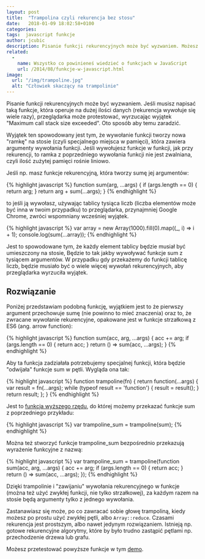 ```yaml
---
layout: post
title:  "Trampolina czyli rekurencja bez stosu"
date:   2018-01-09 18:02:58+0100
categories:
tags:  javascript funkcje
author: jcubic
description: Pisanie funkcji rekurencyjnych może być wyzwaniem. Możesz się spotkać z wyjątkiem 'Maximum call stack size exceeded' oto sposób na rozwiązanie tego problemu.
related:
  -
    name: Wszystko co powinieneś wiedzieć o funkcjach w JavaScript
    url: /2014/08/funkcje-w-javascript.html
image:
  url: "/img/trampoline.jpg"
  alt: "Człowiek skaczący na trampolinie"
---
```


Pisanie funkcji rekurencyjnych może być wyzwaniem. Jeśli musisz napisać taką funkcje, która operuje na dużej ilości danych
(rekurencja wywołuje się wiele razy), przeglądarka może protestować, wyrzucając wyjątek "Maximum call stack size exceeded".
Oto sposób aby temu zaradzić.

<!-- more -->

Wyjątek ten spowodowany jest tym, że wywołanie funkcji tworzy nowa "ramkę" na stosie (czyli specjalnego miejsca w pamięci),
która zawiera argumenty wywołania funkcji. Jeśli wywołujesz funkcje w funkcji, jak przy rekurencji, to ramka z poprzedniego
wywołania funkcji nie jest zwalniana, czyli ilość zużytej pamięci rośnie liniowo.

Jeśli np. masz funkcje rekurencyjną, która tworzy sumę jej argumentów:

{% highlight javascript %}
function sum(arg, ...args) {
    if (args.length == 0) {
        return arg;
    }
    return arg + sum(...args);
}
{% endhighlight %}

to jeśli ją wywołasz, używając tablicy tysiąca liczb (liczba elementów może być inna w twoim przypadku) to przeglądarka,
przynajmniej Google Chrome, zwróci wspomniany wcześniej wyjątek.

{% highlight javascript %}
var array = new Array(1000).fill(0).map((_, i) => i + 1);
console.log(sum(...array));
{% endhighlight %}

Jest to spowodowane tym, że każdy element tablicy będzie musiał być umieszczony na stosie, Będzie to tak jakby wywoływać
funkcje sum z tysiącem argumentów. W przypadku gdy przekażemy do funkcji tablicę liczb, będzie musiało być o wiele więcej
wywołań rekurencyjnych, aby przeglądarka wyrzuciła wyjątek.


## Rozwiązanie

Poniżej przedstawiam podobną funkcję, wyjątkiem jest to że pierwszy argument przechowuje sumę (nie powinno to mieć znaczenia)
oraz to, że zwracane wywołanie rekurencyjne, opakowane jest w funkcje strzałkową z ES6 (ang. arrow function):

{% highlight javascript %}
function sum(acc, arg, ...args) {
  acc += arg;
  if (args.length == 0) {
    return acc;
  }
  return () => sum(acc, ...args);
}
{% endhighlight %}

Aby ta funkcja zadziałała potrzebujemy specjalnej funkcji, która będzie "odwijała" funkcje sum w pętli. Wygląda ona tak:

{% highlight javascript %}
function trampoline(fn) {
  return function(...args) {
    var result = fn(...args);
    while (typeof result == 'function') {
      result = result();
    }
    return result;
  };
}
{% endhighlight %}

Jest to [funkcja wyższego rzędu](/2014/08/funkcje-w-javascript.html), do której możemy przekazać funkcje sum z poprzedniego
przykładu:

{% highlight javascript %}
var trampoline_sum = trampoline(sum);
{% endhighlight %}

Można też stworzyć funkcje trampoline_sum bezpośrednio przekazują wyrażenie funkcyjne z nazwą:

{% highlight javascript %}
var trampoline_sum = trampoline(function sum(acc, arg, ...args) {
  acc += arg;
  if (args.length == 0) {
    return acc;
  }
  return () => sum(acc, ...args);
});
{% endhighlight %}

Dzięki trampolinie i "zawijaniu" wywołania rekurencyjnego w funkcje (można też użyć zwykłej funkcji, nie tylko strzałkowej),
za każdym razem na stosie będą argumenty tylko z jednego wywołania.

Zastanawiasz się może, po co zawracać sobie głowę trampoliną, kiedy możesz po prostu użyć zwykłej pętli, albo `Array::reduce`.
Czasami rekurencja jest prostszym, albo nawet jedynym rozwiązaniem. Istnieją np. gotowe rekurencyjne algorytmy, które by było
trudno zastąpić pętlami np. przechodzenie drzewa lub grafu.

Możesz przetestować powyższe funkcje w tym [demo](https://codepen.io/jcubic/pen/VymROK?editors=0011).
